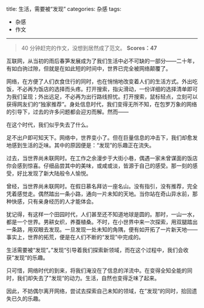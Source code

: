 title: 生活，需要被“发现”
categories: 杂感
tags:
- 杂感
- 作文
---

> 40 分钟赶完的作文，没想到居然成了范文。 **Scores：47**

互联网，从当初的雨后春笋发展成为了我们生活中必不可缺的一部分——二十年，有如白驹过隙，但就是在如此短的时间中，世界已完全被网络颠覆了。

<!--more-->

网络，在方便了人们衣食住行的同时，也在悄悄地改变着人们的生活方式。外出吃饭，不必再为饭店的选择而头疼。打开搜索，指尖滑动，一份详细的选择清单即可为我们呈现；外出远足，不必再为出行路线担忧。打开搜索，鼠标轻点，立刻可以获得网友们的“独家推荐”。身处信息时代，我们变得无所不知，在包罗万象的网络的引导下，过去的许多问题都会迎刃而解。然而——

在这个时代，我们似乎失去了什么。

足不出户即可知天下。网络中，世界变小了。但在巨量信息的冲击下，我们却愈发地感到生活的乏味。其中的原因便是：“发现”的乐趣正在流失。

过去，当世界尚未联网时。在工作之余漫步于大街小巷，偶遇一家未曾谋面的饭店你会感到惊喜。仔细品尝其中的美味，或咸或淡，皆源于自己的感受。那一刻的感受，好比发现了新大陆般令人愉悦。

曾经，当世界尚未联网时。在假日慕名拜访一座名山。没有指引，没有推荐，完全凭着感觉走。偶然踏出一条小路，通向一片未知的天地。当你站在奇山异水前，那种快感，只有亲身经历的人才能体会。

犹记得，有这样一个田园时代，人们甚至还不知道地球是圆的。那时，一山一水，都是一个世界。男耕女织，养蚕植桑。不时，在小世界中来一次探索，用双腿踏出一条路，用双眼去发现。一旦发现一处未知的角隅，便有如开拓了一片新天地——事实上，世界的拓荒，便是在人们不断的“发现”中完成的。

生活需要被“发现”。”发现“引导着我们探索新领域，而在这个过程中，我们会收获”发现“的乐趣。

只可惜，网络时代的到来，将我们淹没在了信息的洋流中。在变得全知全能的同时，我们却失去了”发现“的动力。生活，自然也变得乏味了起来。

因此，不妨偶尔离开网络，尝试去探索自己未知的领域，在”发现“的同时，拾回遗失已久的乐趣。